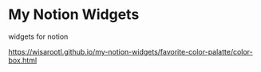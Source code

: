 # My Notion Widgets

widgets for notion

https://wisarootl.github.io/my-notion-widgets/favorite-color-palatte/color-box.html
